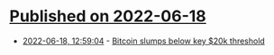 # [Published on 2022-06-18](index.md)

* [2022-06-18, 12:59:04](https://news.ycombinator.com/item?id=31789435) - [Bitcoin slumps below key $20k threshold](https://www.ft.com/content/97b5a774-d817-4d3b-82b2-6bbe22c3d59b)
